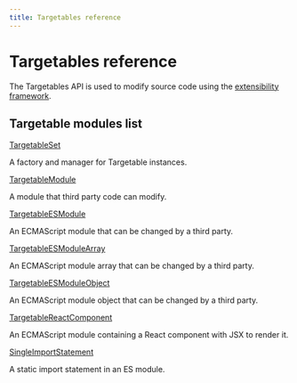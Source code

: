 ```yaml
---
title: Targetables reference
---
```


# Targetables reference

The Targetables API is used to modify source code using the [extensibility framework][].

[extensibility framework]: /getstarted/general-concepts/extensibility/

<DiscoverBlock width="100%" slots="heading, link, text"/>

## Targetable modules list

[TargetableSet](TargetableSet/)

A factory and manager for Targetable instances.

<DiscoverBlock width="100%" slots="link, text"/>

[TargetableModule](TargetableModule/)

A module that third party code can modify.

<DiscoverBlock width="100%" slots="link, text"/>

[TargetableESModule](TargetableESModule/)

An ECMAScript module that can be changed by a third party.

<DiscoverBlock width="100%" slots="link, text"/>

[TargetableESModuleArray](TargetableESModuleArray/)

An ECMAScript module array that can be changed by a third party.

<DiscoverBlock width="100%" slots="link, text"/>

[TargetableESModuleObject](TargetableESModuleObject/)

An ECMAScript module object that can be changed by a third party.

<DiscoverBlock width="100%" slots="link, text"/>

[TargetableReactComponent](TargetableReactComponent/)

An ECMAScript module containing a React component with JSX to render it.

<DiscoverBlock width="100%" slots="link, text"/>

[SingleImportStatement](SingleImportStatement/)

A static import statement in an ES module.

